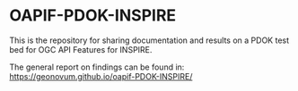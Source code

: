 # OAPIF-PDOK-INSPIRE

This is the repository for sharing documentation and results on a PDOK test bed for OGC API Features for INSPIRE.

The general report on findings can be found in: https://geonovum.github.io/oapif-PDOK-INSPIRE/


